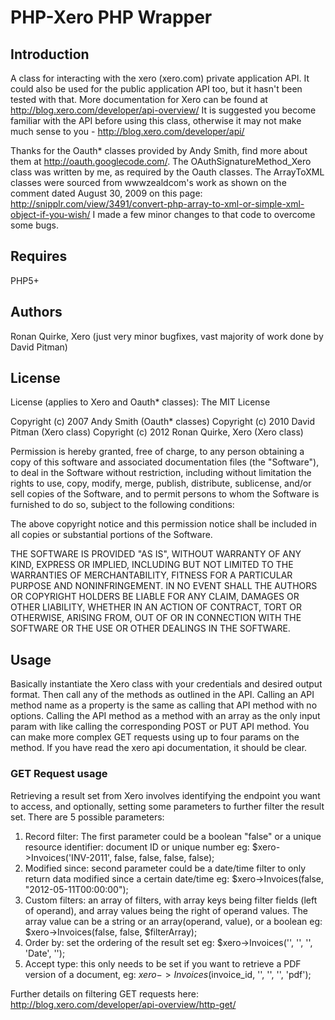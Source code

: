 PHP-Xero PHP Wrapper
====================

Introduction
------------
A class for interacting with the xero (xero.com) private application API.  It could also be used for the public application API too, but it hasn't been tested with that.  More documentation for Xero can be found at http://blog.xero.com/developer/api-overview/  It is suggested you become familiar with the API before using this class, otherwise it may not make much sense to you - http://blog.xero.com/developer/api/

Thanks for the Oauth* classes provided by Andy Smith, find more about them at http://oauth.googlecode.com/.  The
OAuthSignatureMethod_Xero class was written by me, as required by the Oauth classes.  The ArrayToXML classes were sourced from wwwzealdcom's work as shown on the comment dated August 30, 2009 on this page: http://snipplr.com/view/3491/convert-php-array-to-xml-or-simple-xml-object-if-you-wish/  I made a few minor changes to that code to overcome some bugs.

Requires
--------
PHP5+

Authors
--------
Ronan Quirke, Xero (just very minor bugfixes, vast majority of work done by David Pitman)


License
-------
License (applies to Xero and Oauth* classes):
The MIT License

Copyright (c) 2007 Andy Smith (Oauth* classes)
Copyright (c) 2010 David Pitman (Xero class)
Copyright (c) 2012 Ronan Quirke, Xero (Xero class)

Permission is hereby granted, free of charge, to any person obtaining a copy
of this software and associated documentation files (the "Software"), to deal
in the Software without restriction, including without limitation the rights
to use, copy, modify, merge, publish, distribute, sublicense, and/or sell
copies of the Software, and to permit persons to whom the Software is
furnished to do so, subject to the following conditions:

The above copyright notice and this permission notice shall be included in
all copies or substantial portions of the Software.

THE SOFTWARE IS PROVIDED "AS IS", WITHOUT WARRANTY OF ANY KIND, EXPRESS OR
IMPLIED, INCLUDING BUT NOT LIMITED TO THE WARRANTIES OF MERCHANTABILITY,
FITNESS FOR A PARTICULAR PURPOSE AND NONINFRINGEMENT. IN NO EVENT SHALL THE
AUTHORS OR COPYRIGHT HOLDERS BE LIABLE FOR ANY CLAIM, DAMAGES OR OTHER
LIABILITY, WHETHER IN AN ACTION OF CONTRACT, TORT OR OTHERWISE, ARISING FROM,
OUT OF OR IN CONNECTION WITH THE SOFTWARE OR THE USE OR OTHER DEALINGS IN
THE SOFTWARE.

Usage
-----

Basically instantiate the Xero class with your credentials and desired output format.  Then call any of the methods as outlined in the API.  Calling an API method name as a property is the same as calling that API method with no options. Calling the API method as a method with an array as the only input param with like calling the corresponding POST or PUT API method.  You can make more complex GET requests using up to four params on the method.  If you have read the xero api documentation, it should be clear.

### GET Request usage

Retrieving a result set from Xero involves identifying the endpoint you want to access, and optionally, setting some parameters to further filter the result set.
There are 5 possible parameters:

1. Record filter: The first parameter could be a boolean "false" or a unique resource identifier: document ID or unique number eg: $xero->Invoices('INV-2011', false, false, false, false);
2. Modified since: second parameter could be a date/time filter to only return data modified since a certain date/time eg: $xero->Invoices(false, "2012-05-11T00:00:00");
3. Custom filters: an array of filters, with array keys being filter fields (left of operand), and array values being the right of operand values.  The array value can be a string or an array(operand, value), or a boolean eg: $xero->Invoices(false, false, $filterArray);
4. Order by: set the ordering of the result set eg: $xero->Invoices('', '', '', 'Date', '');
5. Accept type: this only needs to be set if you want to retrieve a PDF version of a document, eg: $xero->Invoices($invoice_id, '', '', '', 'pdf');
		
Further details on filtering GET requests here: http://blog.xero.com/developer/api-overview/http-get/
